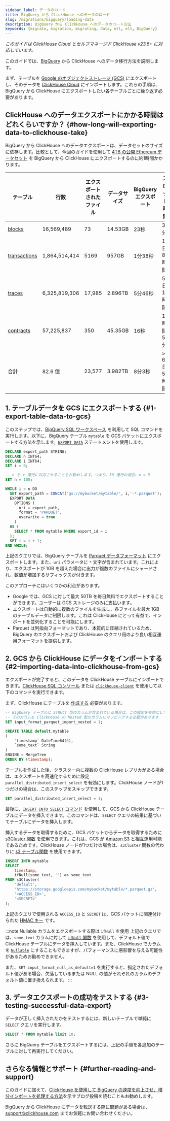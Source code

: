```yaml
---
sidebar_label: データのロード
title: BigQuery から ClickHouse へのデータのロード
slug: /migrations/bigquery/loading-data
description: BigQuery から ClickHouse へのデータのロード方法
keywords: [migrate, migration, migrating, data, etl, elt, BigQuery]
---
```


_このガイドは ClickHouse Cloud とセルフマネージド ClickHouse v23.5+ に対応しています。_

このガイドでは、[BigQuery](https://cloud.google.com/bigquery) から ClickHouse へのデータ移行方法を説明します。

まず、テーブルを [Google のオブジェクトストレージ (GCS)](https://cloud.google.com/storage) にエクスポートし、そのデータを [ClickHouse Cloud](https://clickhouse.com/cloud) にインポートします。これらの手順は、BigQuery から ClickHouse にエクスポートしたい各テーブルごとに繰り返す必要があります。

## ClickHouse へのデータエクスポートにかかる時間はどれくらいですか？ {#how-long-will-exporting-data-to-clickhouse-take}

BigQuery から ClickHouse へのデータエクスポートは、データセットのサイズに依存します。比較として、今回のガイドを使用して [4TB の公開 Ethereum データセット](https://cloud.google.com/blog/products/data-analytics/ethereum-bigquery-public-dataset-smart-contract-analytics) を BigQuery から ClickHouse にエクスポートするのに約1時間かかります。

| テーブル                                                                                         | 行数          | エクスポートされたファイル | データサイズ  | BigQuery エクスポート | スロット時間       | ClickHouse インポート |
| ------------------------------------------------------------------------------------------------- | ------------- | -------------- | --------- | --------------- | --------------- | ----------------- |
| [blocks](https://github.com/ClickHouse/examples/blob/main/ethereum/schemas/blocks.md)             | 16,569,489    | 73             | 14.53GB   | 23秒           | 37分           | 15.4秒           |
| [transactions](https://github.com/ClickHouse/examples/blob/main/ethereum/schemas/transactions.md) | 1,864,514,414 | 5169           | 957GB     | 1分38秒        | 1日 8時間      | 18分5秒          |
| [traces](https://github.com/ClickHouse/examples/blob/main/ethereum/schemas/traces.md)             | 6,325,819,306 | 17,985         | 2.896TB   | 5分46秒        | 5日 19時間     | 34分55秒        |
| [contracts](https://github.com/ClickHouse/examples/blob/main/ethereum/schemas/contracts.md)       | 57,225,837    | 350            | 45.35GB   | 16秒           | 1時間51分      | 39.4秒           |
| 合計                                                                                             | 82.6 億      | 23,577         | 3.982TB   | 8分3秒         | > 6日 5時間   | 53分45秒         |

## 1. テーブルデータを GCS にエクスポートする {#1-export-table-data-to-gcs}

このステップでは、[BigQuery SQL ワークスペース](https://cloud.google.com/bigquery/docs/bigquery-web-ui) を利用して SQL コマンドを実行します。以下に、BigQuery テーブル `mytable` を GCS バケットにエクスポートする方法を示します。[`EXPORT DATA`](https://cloud.google.com/bigquery/docs/reference/standard-sql/other-statements) ステートメントを使用します。

```sql
DECLARE export_path STRING;
DECLARE n INT64;
DECLARE i INT64;
SET i = 0;

-- n を x 億行に対応させることをお勧めします。つまり、50 億行の場合、n = 5
SET n = 100;

WHILE i < n DO
  SET export_path = CONCAT('gs://mybucket/mytable/', i,'-*.parquet');
  EXPORT DATA
    OPTIONS (
      uri = export_path,
      format = 'PARQUET',
      overwrite = true
    )
  AS (
    SELECT * FROM mytable WHERE export_id = i
  );
  SET i = i + 1;
END WHILE;
```

上記のクエリでは、BigQuery テーブルを [Parquet データフォーマット](https://parquet.apache.org/) にエクスポートします。また、`uri` パラメータに `*` 文字が含まれています。これにより、エクスポートが 1GB を超えた場合に出力が複数のファイルにシャードされ、数値が増加するサフィックスが付きます。

このアプローチにはいくつかの利点があります。

- Google では、GCS に対して最大 50TB を毎日無料でエクスポートすることができます。ユーザーは GCS ストレージのみに支払います。
- エクスポートは自動的に複数のファイルを生成し、各ファイルを最大 1GB のテーブルデータに制限します。これは ClickHouse にとって有益で、インポートを並列化することを可能にします。
- Parquet は列指向フォーマットであり、本質的に圧縮されているため、BigQuery のエクスポートおよび ClickHouse のクエリ用のより良い相互運用フォーマットを提供します。

## 2. GCS から ClickHouse にデータをインポートする {#2-importing-data-into-clickhouse-from-gcs}

エクスポートが完了すると、このデータを ClickHouse テーブルにインポートできます。[ClickHouse SQL コンソール](/integrations/sql-clients/sql-console) または [`clickhouse-client`](/interfaces/cli) を使用して以下のコマンドを実行できます。

まず、ClickHouse にテーブルを [作成する](/sql-reference/statements/create/table) 必要があります。

```sql
-- BigQuery テーブルに STRUCT 型のカラムが含まれている場合は、この設定を有効にして
-- そのカラムを ClickHouse の Nested 型のカラムにマッピングする必要があります
SET input_format_parquet_import_nested = 1;

CREATE TABLE default.mytable
(
	`timestamp` DateTime64(6),
	`some_text` String
)
ENGINE = MergeTree
ORDER BY (timestamp);
```

テーブルを作成した後、クラスター内に複数の ClickHouse レプリカがある場合は、エクスポートを高速化するために設定 `parallel_distributed_insert_select` を有効にします。ClickHouse ノードが1つだけの場合は、このステップをスキップできます。

```sql
SET parallel_distributed_insert_select = 1;
```

最後に、[`INSERT INTO SELECT` コマンド](/sql-reference/statements/insert-into#inserting-the-results-of-select) を使用して、GCS から ClickHouse テーブルにデータを挿入できます。このコマンドは、`SELECT` クエリの結果に基づいてテーブルにデータを挿入します。

挿入するデータを取得するために、GCS バケットからデータを取得するために [s3Cluster 関数](/sql-reference/table-functions/s3Cluster) を使用できます。これは、GCS が [Amazon S3](https://aws.amazon.com/s3/) と相互運用可能であるためです。ClickHouse ノードが1つだけの場合は、`s3Cluster` 関数の代わりに [s3 テーブル関数](/sql-reference/table-functions/s3) を使用できます。

```sql
INSERT INTO mytable
SELECT
    timestamp,
    ifNull(some_text, '') as some_text
FROM s3Cluster(
    'default',
    'https://storage.googleapis.com/mybucket/mytable/*.parquet.gz',
    '<ACCESS_ID>',
    '<SECRET>'
);
```

上記のクエリで使用される `ACCESS_ID` と `SECRET` は、GCS バケットに関連付けられた [HMAC キー](https://cloud.google.com/storage/docs/authentication/hmackeys) です。

:::note Nullable カラムをエクスポートする際は `ifNull` を使用
上記のクエリでは、`some_text` カラムに対して [`ifNull` 関数](/sql-reference/functions/functions-for-nulls#ifnull) を使用して、デフォルト値で ClickHouse テーブルにデータを挿入しています。また、ClickHouse でカラムを [`Nullable`](/sql-reference/data-types/nullable) にすることもできますが、パフォーマンスに悪影響を与える可能性があるためお勧めできません。

また、`SET input_format_null_as_default=1` を実行すると、指定されたデフォルト値がある場合、欠落しているまたは NULL の値がそれぞれのカラムのデフォルト値に置き換えられます。
:::

## 3. データエクスポートの成功をテストする {#3-testing-successful-data-export}

データが正しく挿入されたかをテストするには、新しいテーブルで単純に `SELECT` クエリを実行します。

```sql
SELECT * FROM mytable limit 10;
```

さらに BigQuery テーブルをエクスポートするには、上記の手順を各追加のテーブルに対して再実行してください。

## さらなる情報とサポート {#further-reading-and-support}

このガイドに加えて、[ClickHouse を使用して BigQuery の速度を向上させ、増分インポートを処理する方法](https://clickhouse.com/blog/clickhouse-bigquery-migrating-data-for-realtime-queries)を示すブログ投稿を読むこともお勧めします。

BigQuery から ClickHouse にデータを転送する際に問題がある場合は、support@clickhouse.com までお気軽にお問い合わせください。
